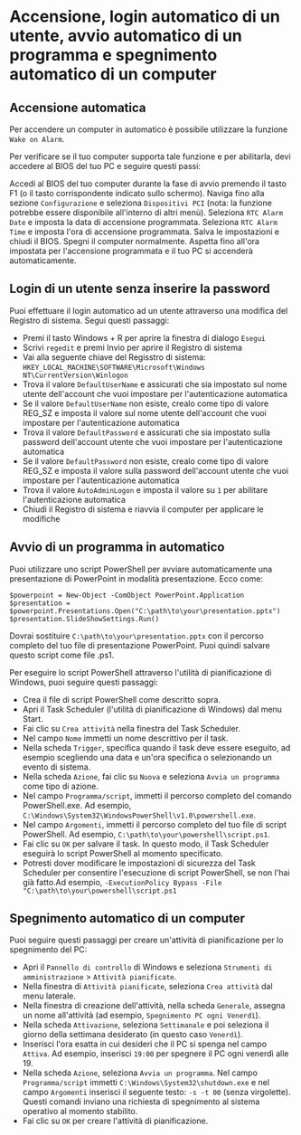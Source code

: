 # Accensione, login automatico di un utente, avvio automatico di un programma e spegnimento automatico di un computer

## Accensione automatica
Per accendere un computer in automatico è possibile utilizzare la funzione ```Wake on Alarm```.

Per verificare se il tuo computer supporta tale funzione e per abilitarla, devi accedere al BIOS del tuo PC e seguire questi passi:

Accedi al BIOS del tuo computer durante la fase di avvio premendo il tasto F1 (o il tasto corrispondente indicato sullo schermo).
Naviga fino alla sezione ```Configurazione``` e seleziona ```Dispositivi PCI``` (nota: la funzione potrebbe essere disponibile all'interno di altri menù).
Seleziona ```RTC Alarm Date``` e imposta la data di accensione programmata.
Seleziona ```RTC Alarm Time``` e imposta l'ora di accensione programmata.
Salva le impostazioni e chiudi il BIOS.
Spegni il computer normalmente.
Aspetta fino all'ora impostata per l'accensione programmata e il tuo PC si accenderà automaticamente.

## Login di un utente senza inserire la password
Puoi effettuare il login automatico ad un utente attraverso una modifica del Registro di sistema. Segui questi passaggi: 
* Premi il tasto Windows + R per aprire la finestra di dialogo ```Esegui```
* Scrivi ```regedit``` e premi Invio per aprire il Registro di sistema
* Vai alla seguente chiave del Regisstro di sistema: ```HKEY_LOCAL_MACHINE\SOFTWARE\Microsoft\Windows NT\CurrentVersion\Winlogon```
* Trova il valore ```DefaultUserName``` e assicurati che sia impostato sul nome utente dell'account che vuoi impostare per l'autenticazione automatica
* Se il valore ```DefaultUserName``` non esiste, crealo come tipo di valore REG_SZ e imposta il valore sul nome utente dell'account che vuoi impostare per l'autenticazione automatica
* Trova il valore ```DefaultPassword``` e assicurati che sia impostato sulla password dell'account utente che vuoi impostare per l'autenticazione automatica
* Se il valore ```DefaultPassword``` non esiste, crealo come tipo di valore REG_SZ e imposta il valore sulla password dell'account utente che vuoi impostare per l'autenticazione automatica
* Trova il valore ```AutoAdminLogon``` e imposta il valore su ```1``` per abilitare l'autenticazione automatica
* Chiudi il Registro di sistema e riavvia il computer per applicare le modifiche

## Avvio di un programma in automatico
Puoi utilizzare uno script PowerShell per avviare automaticamente una presentazione di PowerPoint in modalità presentazione. Ecco come:

```
$powerpoint = New-Object -ComObject PowerPoint.Application
$presentation = $powerpoint.Presentations.Open("C:\path\to\your\presentation.pptx")
$presentation.SlideShowSettings.Run()
```

Dovrai sostituire ```C:\path\to\your\presentation.pptx``` con il percorso completo del tuo file di presentazione PowerPoint. Puoi quindi salvare questo script come file .ps1.

Per eseguire lo script PowerShell attraverso l'utilità di pianificazione di Windows, puoi seguire questi passaggi:

* Crea il file di script PowerShell come descritto sopra.
* Apri il Task Scheduler (l'utilità di pianificazione di Windows) dal menu Start.
* Fai clic su ```Crea attività``` nella finestra del Task Scheduler.
* Nel campo ```Nome``` immetti un nome descrittivo per il task.
* Nella scheda ```Trigger```, specifica quando il task deve essere eseguito, ad esempio scegliendo una data e un'ora specifica o selezionando un evento di sistema.
* Nella scheda ```Azione```, fai clic su ```Nuova``` e seleziona ```Avvia un programma``` come tipo di azione.
* Nel campo ```Programma/script```, immetti il percorso completo del comando PowerShell.exe. Ad esempio, ```C:\Windows\System32\WindowsPowerShell\v1.0\powershell.exe```.
* Nel campo ```Argomenti```, immetti il percorso completo del tuo file di script PowerShell. Ad esempio, ```C:\path\to\your\powershell\script.ps1```.
* Fai clic su ```OK``` per salvare il task.
In questo modo, il Task Scheduler eseguirà lo script PowerShell al momento specificato.
* Potresti dover modificare le impostazioni di sicurezza del Task Scheduler per consentire l'esecuzione di script PowerShell, se non l'hai già fatto.Ad esempio, ```-ExecutionPolicy Bypass -File "C:\path\to\your\powershell\script.ps1```


## Spegnimento automatico di un computer
Puoi seguire questi passaggi per creare un'attività di pianificazione per lo spegnimento del PC:

* Apri il ```Pannello di controllo``` di Windows e seleziona ```Strumenti di amministrazione``` > ```Attività pianificate```.
* Nella finestra di ```Attività pianificate```, seleziona ```Crea attività``` dal menu laterale.
* Nella finestra di creazione dell'attività, nella scheda ```Generale```, assegna un nome all'attività (ad esempio, ```Spegnimento PC ogni Venerdì```).
* Nella scheda ```Attivazione```, seleziona ```Settimanale``` e poi seleziona il giorno della settimana desiderato (in questo caso ```Venerdì```).
* Inserisci l'ora esatta in cui desideri che il PC si spenga nel campo ```Attiva```. Ad esempio, inserisci ```19:00``` per spegnere il PC ogni venerdì alle 19.
* Nella scheda ```Azione```, seleziona ```Avvia un programma```. Nel campo ```Programma/script``` immetti ```C:\Windows\System32\shutdown.exe``` e nel campo ```Argomenti``` inserisci il seguente testo: ```-s -t 00``` (senza virgolette). Questi comandi inviano una richiesta di spegnimento al sistema operativo al momento stabilito.
* Fai clic su ```OK``` per creare l'attività di pianificazione.

